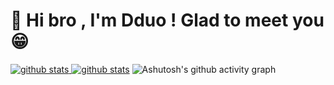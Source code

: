 # 👋 Hi bro , I'm Dduo ! Glad to meet you 😁

<a href="https://github.com/Dddddduo"><img src="https://github-readme-stats.vercel.app/api?username=Dddddduo&theme=dracula" alt="github stats">
  <a href="https://blog.csdn.net/qq_30500575"><img src="https://stats.justsong.cn/api/csdn?id=qq_30500575" alt="github stats"></a>
  ![Ashutosh's github activity graph](https://github-readme-activity-graph.vercel.app/graph?username=Dddddduo)
</a>

